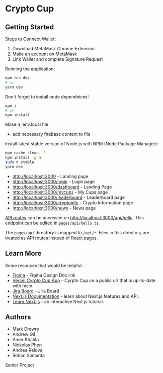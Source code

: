 # Crypto Cup

## Getting Started

Steps to Connect Wallet:

1. Download MetaMask Chrome Extension
2. Make an account on MetaMask
3. Link Wallet and complete Signature Request

Running the application:

```bash
npm run dev
# or
yarn dev
```

Don't forget to install node dependeices!

```bash
npm i
# or
npm install
```

Make a .env.local file: 
- add necessary firebase content to file

Install latest stable version of Node.js with NPM (Node Package Manager):

```bash
npm cache clean -f
npm install -g n
sudo n stable
yarn dev
```

- [http://localhost:3000](http://localhost:3000) - Landing page
- [http://localhost:3000/login](http://localhost:3000/login) - Login page
- [http://localhost:3000/dashboard](http://localhost:3000/dashboard) - Landing Page
- [http://localhost:3000/mycups](http://localhost:3000/mycups) - My Cups page
- [http://localhost:3000/leaderboard](http://localhost:3000/leaderboard) - Leaderboard page
- [http://localhost:3000/cryptoinfo](http://localhost:3000/cryptoinfo) - Crypto Information page
- [http://localhost:3000/news](http://localhost:3000/news) - News page

[API routes](https://nextjs.org/docs/api-routes/introduction) can be accessed on [http://localhost:3000/api/hello](http://localhost:3000/api/hello). This endpoint can be edited in `pages/api/hello.ts`.

The `pages/api` directory is mapped to `/api/*`. Files in this directory are treated as [API routes](https://nextjs.org/docs/api-routes/introduction) instead of React pages.

## Learn More

Some resouces that would be helpful:

- [Figma](https://www.figma.com/file/GP2cYMcSf2HlVeHlHrj94C/Crypto-Cup?node-id=2%3A2) - Figma Design Doc link
- [Vercel Cyrpto Cup App](https://cryptocup.vercel.app/) - Cyrpto Cup on a public url that is up-to-date with main
- [Jira Board](https://cryptocup.atlassian.net/jira/software/c/projects/CRYP/boards/1/roadmap?statuses=2%2C4) - Jira Board
- [Next.js Documentation](https://nextjs.org/docs) - learn about Next.js features and API.
- [Learn Next.js](https://nextjs.org/learn) - an interactive Next.js tutorial.

## Authors

- Mark Drewry
- Andrew Gil
- Amer Khalifa
- Nickolas Phen
- Andrea Relova
- Rohan Samanta

Senior Project